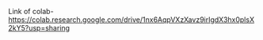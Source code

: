 Link of colab-https://colab.research.google.com/drive/1nx6AqpVXzXavz9irIgdX3hx0plsX2kY5?usp=sharing
